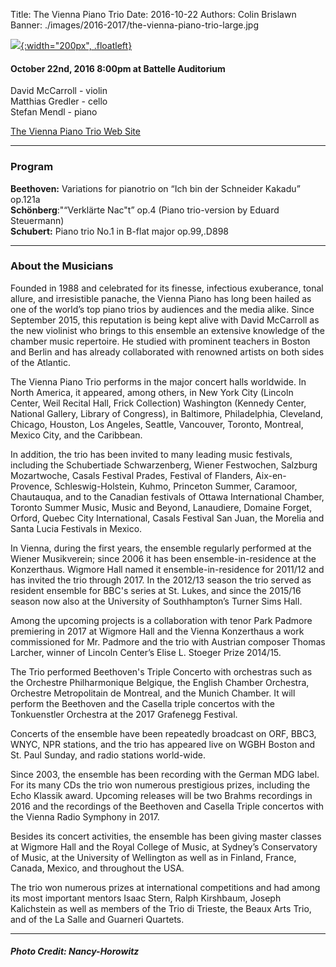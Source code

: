 Title: The Vienna Piano Trio
Date: 2016-10-22
Authors: Colin Brislawn
Banner: ./images/2016-2017/the-vienna-piano-trio-large.jpg

[![ ]({filename}/images/2016-2017/the-vienna-piano-trio400.jpg){:width="200px", .floatleft}]({filename}./ViennaPianoTrio.md)

#### October 22nd, 2016 8:00pm at Battelle Auditorium

David McCarroll - violin <br>
Matthias Gredler - cello <br>
Stefan Mendl - piano

[The Vienna Piano Trio Web Site](http://www.viennapianotrio.com/)

---

### Program

**Beethoven:** Variations for pianotrio on “Ich bin der Schneider Kakadu” op.121a <br>
**Schönberg**:"“Verklärte Nac"t” op.4 (Piano trio-version by Eduard Steuermann) <br>
**Schubert:** Piano trio No.1 in B-flat major op.99,.D898

---

### About the Musicians

Founded in 1988 and celebrated for its finesse, infectious exuberance, tonal allure, and  irresistible panache, the Vienna Piano has long been hailed as one of the world’s top piano trios by audiences and the media alike.  Since September 2015, this reputation is being kept alive with David McCarroll as the new violinist who brings to this ensemble an extensive knowledge of the chamber music repertoire. He studied with prominent teachers in Boston and Berlin and has already collaborated with renowned artists on both sides of the Atlantic.

The Vienna Piano Trio performs in the major concert halls worldwide.  In North America, it appeared, among others, in New York City (Lincoln Center, Weil Recital Hall, Frick Collection) Washington (Kennedy Center, National Gallery, Library of Congress), in Baltimore,  Philadelphia, Cleveland, Chicago, Houston, Los Angeles, Seattle, Vancouver, Toronto, Montreal, Mexico City, and the Caribbean.

In addition, the trio has been invited to many leading music festivals, including the Schubertiade Schwarzenberg,  Wiener Festwochen, Salzburg Mozartwoche, Casals Festival Prades,  Festival of Flanders, Aix-en-Provence, Schleswig-Holstein, Kuhmo, Princeton Summer, Caramoor, Chautauqua, and to the Canadian festivals of Ottawa International Chamber, Toronto Summer Music, Music and Beyond, Lanaudiere, Domaine Forget, Orford, Quebec City International, Casals Festival San Juan,  the Morelia and Santa Lucia Festivals in Mexico.

In Vienna, during the first years, the ensemble regularly performed at the Wiener Musikverein;  since 2006  it has been ensemble-in-residence at  the Konzerthaus.  Wigmore Hall named it ensemble-in-residence for 2011/12 and has invited the trio through 2017.  In the 2012/13 season the trio served as resident ensemble for BBC's series at St. Lukes, and since the 2015/16 season now also at the University of Southhampton’s  Turner Sims Hall.

Among the upcoming projects is a collaboration with tenor Park Padmore premiering in 2017 at Wigmore Hall and the Vienna Konzerthaus a work commissioned for Mr. Padmore and the trio with Austrian  composer Thomas Larcher, winner of Lincoln Center’s Elise L. Stoeger Prize 2014/15.

The Trio performed Beethoven's Triple Concerto with orchestras such as the Orchestre Philharmonique Belgique, the English Chamber Orchestra, Orchestre Metropolitain de Montreal, and  the Munich Chamber.  It will perform  the Beethoven and the Casella triple concertos with the Tonkuenstler Orchestra at the 2017 Grafenegg Festival.

Concerts of the ensemble have been repeatedly broadcast on ORF, BBC3, WNYC, NPR stations, and the trio has appeared live on WGBH Boston and St. Paul Sunday, and radio stations world-wide.

Since 2003,  the ensemble has been recording with the German MDG label.   For its many CDs the trio won numerous prestigious prizes, including the Echo Klassik award.   Upcoming releases will be two Brahms recordings in 2016 and the recordings of the Beethoven and Casella Triple concertos with the Vienna Radio Symphony in 2017.

Besides its concert activities, the ensemble has been giving  master classes at Wigmore Hall and the Royal College of Music, at Sydney’s Conservatory of Music, at the University of Wellington as well as in Finland, France, Canada, Mexico, and throughout the USA.

The trio won numerous prizes at international competitions and had among its most important mentors Isaac Stern,  Ralph Kirshbaum,  Joseph Kalichstein as well as members of the Trio di Trieste,  the Beaux Arts Trio, and of the La Salle and Guarneri Quartets.       

---

##### Photo Credit: Nancy-Horowitz
